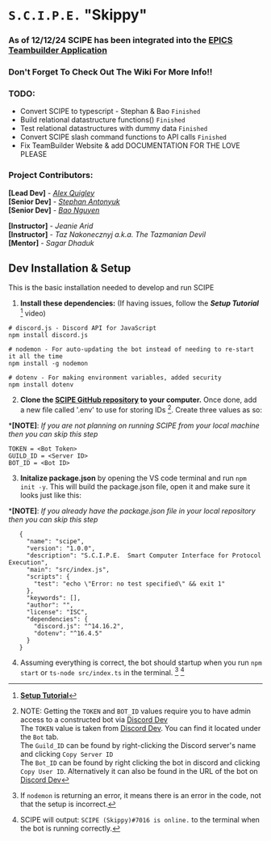# `S.C.I.P.E.` "Skippy"

### As of 12/12/24 SCIPE has been integrated into the [**EPICS Teambuilder Application**](https://github.com/UTDallasEPICS/Teambuilder)

### Don't Forget To Check Out The Wiki For More Info!!

### TODO:
- Convert SCIPE to typescript - Stephan & Bao `Finished`
- Build relational datastructure functions() `Finished`
- Test relational datastructures with dummy data `Finished`
- Convert SCIPE slash command functions to API calls `Finished`
- Fix TeamBuilder Website & add DOCUMENTATION FOR THE LOVE PLEASE 

### Project Contributors:  
**[Lead Dev]** - _[Alex Quigley](https://github.com/AlexQuigley)_  
**[Senior Dev]** - _[Stephan Antonyuk](https://github.com/stepan-antonyuk)_  
**[Senior Dev]** - _[Bao Nguyen](https://github.com/bnguyen1212)_  

**[Instructor]** - _Jeanie Arid_  
**[Instructor]** - _Taz Nakonecznyj a.k.a. The Tazmanian Devil_  
**[Mentor]** - _Sagar Dhaduk_  

## Dev Installation & Setup
This is the basic installation needed to develop and run SCIPE 
1) **Install these dependencies:** (If having issues, follow the **_Setup Tutorial_** [^1] video)
```
# discord.js - Discord API for JavaScript
npm install discord.js

# nodemon - For auto-updating the bot instead of needing to re-start it all the time
npm install -g nodemon

# dotenv - For making environment variables, added security
npm install dotenv
```

2) **Clone the [SCIPE GitHub repository](https://github.com/AlexQuigley/S.C.I.P.E.git) to your computer.** Once done, add a new file called '.env' to use for storing IDs [^2]. Create three values as so:

***[NOTE]**: _If you are not planning on running SCIPE from your local machine then you can skip this step_  
```
TOKEN = <Bot Token>         
GUILD_ID = <Server ID>      
BOT_ID = <Bot ID>           
```

3) **Initalize package.json** by opening the VS code terminal and run `npm init -y`. This will build the package.json file, open it and make sure it looks just like this: 

***[NOTE]**: _If you already have the package.json file in your local repository then you can skip this step_ 
```
   {
     "name": "scipe",
     "version": "1.0.0",
     "description": "S.C.I.P.E.  Smart Computer Interface for Protocol Execution",
     "main": "src/index.js",
     "scripts": {
       "test": "echo \"Error: no test specified\" && exit 1"
     },
     "keywords": [],
     "author": "",
     "license": "ISC",
     "dependencies": {
       "discord.js": "^14.16.2",
       "dotenv": "^16.4.5"
     }
   }
```
4) Assuming everything is correct, the bot should startup when you run `npm start` or `ts-node src/index.ts` in the terminal. [^3] [^4]


[^1]: [**Setup Tutorial**](https://www.youtube.com/watch?v=KZ3tIGHU314)  
[^2]: NOTE: Getting the `TOKEN` and `BOT_ID` values require you to have admin access to a constructed bot via [Discord Dev](https://discord.com/developers/applications)  
The `TOKEN` value is taken from [Discord Dev](https://discord.com/developers/applications). You can find it located under the `Bot` tab.   
The `Guild_ID` can be found by right-clicking the Discord server's name and clicking `Copy Server ID`  
The `Bot_ID` can be found by right clicking the bot in discord and clicking `Copy User ID`. Alternatively it can also be found in the URL of the bot on [Discord Dev](https://discord.com/developers/applications)   
[^3]: If `nodemon` is returning an error, it means there is an error in the code, not that the setup is incorrect.  
[^4]: SCIPE will output: `SCIPE (Skippy)#7016 is online.` to the terminal when the bot is running correctly.  
